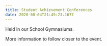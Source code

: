 ```yaml
---
title: Student Achievement Conferences
date: 2020-08-04T21:49:23.167Z
---
```

Held in our School Gymnasiums.

More information to follow closer to the event.
